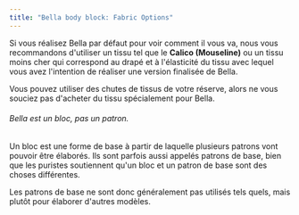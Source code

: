 ```yaml
---
title: "Bella body block: Fabric Options"
---
```


Si vous réalisez Bella par défaut pour voir comment il vous va, nous vous recommandons d'utiliser un tissu tel que le **Calico (Mouseline)** ou un tissu moins cher qui correspond au drapé et à l'élasticité du tissu avec lequel vous avez l'intention de réaliser une version finalisée de Bella.

Vous pouvez utiliser des chutes de tissus de votre réserve, alors ne vous souciez pas d'acheter du tissu spécialement pour Bella.

<Note>

###### Bella est un bloc, pas un patron.

Un bloc est une forme de base à partir de laquelle plusieurs patrons vont pouvoir être élaborés.
Ils sont parfois aussi appelés patrons de base, bien que les puristes soutiennent qu'un bloc et un patron de base sont des choses différentes.

Les patrons de base ne sont donc généralement pas utilisés tels quels, mais plutôt pour élaborer d'autres modèles.

</Note>

